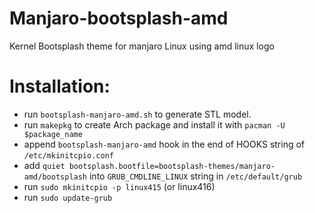 # Manjaro-bootsplash-amd
Kernel Bootsplash theme for manjaro Linux using amd linux logo

# Installation:

- run `bootsplash-manjaro-amd.sh` to generate STL model.
- run `makepkg` to create Arch package and install it with `pacman -U $package_name`
- append `bootsplash-manjaro-amd` hook in the end of HOOKS string of `/etc/mkinitcpio.conf`
- add `quiet bootsplash.bootfile=bootsplash-themes/manjaro-amd/bootsplash` into `GRUB_CMDLINE_LINUX` string in `/etc/default/grub`
- run `sudo mkinitcpio -p linux415` (or linux416)
- run `sudo update-grub`
